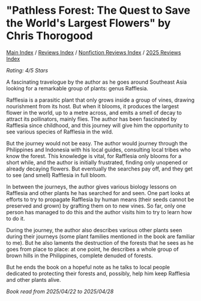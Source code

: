 # "Pathless Forest: The Quest to Save the World's Largest Flowers" by Chris Thorogood

[Main Index](../../../README.md) / [Reviews Index](../../README.md) / [Nonfiction Reviews Index](../README.md) / [2025 Reviews Index](README.md)

*Rating: 4/5 Stars*

A fascinating travelogue by the author as he goes around Southeast Asia looking for a remarkable group of plants: genus Rafflesia.

Rafflesia is a parasitic plant that only grows inside a group of vines, drawing nourishment from its host. But when it blooms, it produces the largest flower in the world, up to a metre across, and emits a smell of decay to attract its pollinators, mainly flies. The author has been fascinated by Rafflesia since childhood, and this journey will give him the opportunity to see various species of Rafflesia in the wild.

But the journey would not be easy. The author would journey through the Philippines and Indonesia with his local guides, consulting local tribes who know the forest. This knowledge is vital, for Rafflesia only blooms for a short while, and the author is initially frustrated, finding only unopened or already decaying flowers. But eventually the searches pay off, and they get to see (and smell) Rafflesia in full bloom.

In between the journeys, the author gives various biology lessons on Rafflesia and other plants he has searched for and seen. One part looks at efforts to try to propagate Rafflesia by human means (their seeds cannot be preserved and grown) by grafting them on to new vines. So far, only one person has managed to do this and the author visits him to try to learn how to do it.

During the journey, the author also describes various other plants seen during their journeys (some plant families mentioned in the book are familiar to me). But he also laments the destruction of the forests that he sees as he goes from place to place: at one point, he describes a whole group of brown hills in the Philippines, complete denuded of forests.

But he ends the book on a hopeful note as he talks to local people dedicated to protecting their forests and, possibly, help him keep Rafflesia and other plants alive.

*Book read from 2025/04/22 to 2025/04/28*
